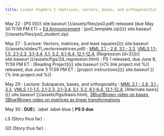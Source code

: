 ```yaml
---
title: Linear Algebra I (matrices, vectors, bases, and orthogonality)
---
```

May 22
: [PS 0]({{ site.baseurl }}/assets/files/ps0.pdf) released (due May 30 11:59 PM ET) + [Ed Announcement]()
  : [ps0_template.zip]({{ site.baseurl }}/assets/files/ps0_student.zip)

May 27
: [Lecture: Vectors, matrices, and least squares]({{ site.baseurl }}/assets/slides/11_vectorsmatrices.pdf)
  : [MML 2.1 - 2.8, 3.1 - 3.3](https://mml-book.github.io/book/mml-book.pdf), [VMLS 1.1-1.5, 2.1-2.3, 3.1-3.4, 5.1, 5.2, 6.1-6.4, 12.1-12.4](https://web.stanford.edu/~boyd/vmls/vmls.pdf), [Regression (d=2)]({{ site.baseurl }}/assets/figs/2d_regression.html)
: PS 1 released, due June 6, 11:59 PM ET
: [Reading Project]({{ site.baseurl }}{% link project.md %}) released, due June 3 11:59 PM ET
  : [project instructions]({{ site.baseurl }}{% link project.md %})

May 29
: Lecture: Subspaces, bases, and orthogonality
  : [MML 2.1 - 2.8, 3.1 - 3.3](https://mml-book.github.io/book/mml-book.pdf), [VMLS 1.1-1.5, 2.1-2.3, 3.1-3.4, 5.1, 5.2, 6.1-6.4, 12.1-12.4](https://web.stanford.edu/~boyd/vmls/vmls.pdf), [Alternate basis]({{ site.baseurl }}/assets/figs/basis.html), [3Blue1Brown video on bases](https://www.youtube.com/watch?v=k7RM-ot2NWY), [3Blue1Brown video on matrices as linear transformations](https://www.youtube.com/watch?v=kYB8IZa5AuE)

May 30
: **DUE**{: .label .label-blue } **PS 0 due**

LS (Story thus far)
:

GD (Story thus far)
:
